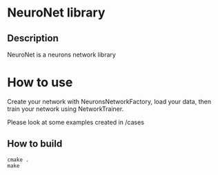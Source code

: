 # NeuroNet library


## Description
NeuroNet is a neurons network library

# How to use
Create your network with NeuronsNetworkFactory, load your data, then train your network using NetworkTrainer.

Please look at some examples created in /cases

## How to build
    cmake .
    make

